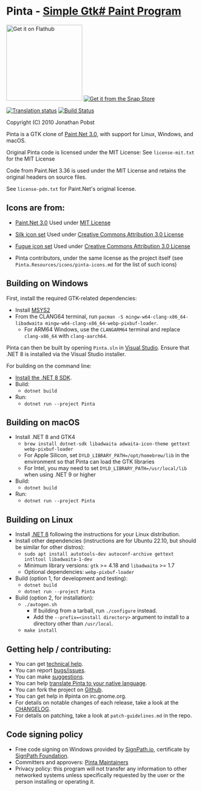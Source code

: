 
# Pinta - [Simple Gtk# Paint Program](http://pinta-project.com/)

<a href='https://flathub.org/apps/com.github.PintaProject.Pinta'><img width='200' alt='Get it on Flathub' src='https://flathub.org/api/badge?locale=en'/></a>
[![Get it from the Snap Store](https://snapcraft.io/static/images/badges/en/snap-store-black.svg)](https://snapcraft.io/pinta)

[![Translation status](https://hosted.weblate.org/widget/pinta/pinta/287x66-grey.png)](https://hosted.weblate.org/engage/pinta/)
[![Build Status](https://github.com/PintaProject/Pinta/workflows/Build/badge.svg)](https://github.com/PintaProject/Pinta/actions)

Copyright (C) 2010 Jonathan Pobst <monkey AT jpobst DOT com>

Pinta is a GTK clone of [Paint.Net 3.0](http://www.getpaint.net/), with support for Linux, Windows, and macOS.

Original Pinta code is licensed under the MIT License:
See `license-mit.txt` for the MIT License

Code from Paint.Net 3.36 is used under the MIT License and retains the
original headers on source files.

See `license-pdn.txt` for Paint.Net's original license.


## Icons are from:

- [Paint.Net 3.0](http://www.getpaint.net/)
Used under [MIT License](http://www.opensource.org/licenses/mit-license.php)

- [Silk icon set](https://github.com/markjames/famfamfam-silk-icons)
Used under [Creative Commons Attribution 3.0 License](http://creativecommons.org/licenses/by/3.0/)

- [Fugue icon set](https://p.yusukekamiyamane.com)
Used under [Creative Commons Attribution 3.0 License](http://creativecommons.org/licenses/by/3.0/)

- Pinta contributors, under the same license as the project itself
(see `Pinta.Resources/icons/pinta-icons.md` for the list of such icons)

## Building on Windows

First, install the required GTK-related dependencies:
- Install [MSYS2](https://www.msys2.org)
- From the CLANG64 terminal, run `pacman -S mingw-w64-clang-x86_64-libadwaita mingw-w64-clang-x86_64-webp-pixbuf-loader`.
  - For ARM64 Windows, use the `CLANGARM64` terminal and replace `clang-x86_64` with `clang-aarch64`.

Pinta can then be built by opening `Pinta.sln` in [Visual Studio](https://visualstudio.microsoft.com/).
Ensure that .NET 8 is installed via the Visual Studio installer.

For building on the command line:
- [Install the .NET 8 SDK](https://dotnet.microsoft.com/).
- Build:
  - `dotnet build`
- Run:
  - `dotnet run --project Pinta`

## Building on macOS

- Install .NET 8 and GTK4
  - `brew install dotnet-sdk libadwaita adwaita-icon-theme gettext webp-pixbuf-loader`
  - For Apple Silicon, set `DYLD_LIBRARY_PATH=/opt/homebrew/lib` in the environment so that Pinta can load the GTK libraries
  - For Intel, you may need to set `DYLD_LIBRARY_PATH=/usr/local/lib` when using .NET 9 or higher
- Build:
  - `dotnet build`
- Run:
  - `dotnet run --project Pinta`

## Building on Linux

- Install [.NET 8](https://dotnet.microsoft.com/) following the instructions for your Linux distribution.
- Install other dependencies (instructions are for Ubuntu 22.10, but should be similar for other distros):
  - `sudo apt install autotools-dev autoconf-archive gettext intltool libadwaita-1-dev`
  - Minimum library versions: `gtk` >= 4.18 and `libadwaita` >= 1.7
  - Optional dependencies: `webp-pixbuf-loader`
- Build (option 1, for development and testing):
  - `dotnet build`
  - `dotnet run --project Pinta`
- Build (option 2, for installation):
  - `./autogen.sh`
    - If building from a tarball, run `./configure` instead.
    - Add the `--prefix=<install directory>` argument to install to a directory other than `/usr/local`.
  - `make install`

## Getting help / contributing:

- You can get [technical help](https://github.com/PintaProject/Pinta/discussions).
- You can report [bugs/issues](https://github.com/PintaProject/Pinta/issues).
- You can make [suggestions](https://github.com/PintaProject/Pinta/discussions/categories/ideas).
- You can help [translate Pinta to your native language](https://hosted.weblate.org/engage/pinta/).
- You can fork the project on [Github](https://github.com/PintaProject/Pinta).
- You can get help in #pinta on irc.gnome.org.
- For details on notable changes of each release, take a look at the [CHANGELOG](https://github.com/PintaProject/Pinta/blob/master/CHANGELOG.md).
- For details on patching, take a look at `patch-guidelines.md` in the repo.

## Code signing policy
- Free code signing on Windows provided by [SignPath.io](https://about.signpath.io/), certificate by [SignPath Foundation](https://signpath.org/).
- Committers and approvers: [Pinta Maintainers](https://github.com/orgs/PintaProject/people)
- Privacy policy: this program will not transfer any information to other networked systems unless specifically requested by the user or the person installing or operating it.
